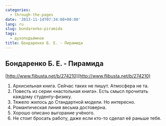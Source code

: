 ```yaml
---
categories:
  - through-the-pages
date: '2013-11-14T07:34:00+00:00'
lang: ru
slug: bondarenko-piramida
tags:
  - духоподъёмное
title: Бондаренко Б. Е. - Пирамида
---
```





## Бондаренко Б. Е. - Пирамида

[http://www.flibusta.net/b/274210](http://www.flibusta.net/b/274210)  

1.  Архисильная книга. Сейчас таких не пишут. Атмосфера не та.
2.  Повесть из серии «настольная книга». Есть смысл прочитать каждому студенту-физику.
3.  Тяжело жилось до Стандартной модели. Но интересно.
4.  Романтическая линия весьма достоверна.
5.  Хорошо описано выгорание учёного.
6.  Не стоит бросать работу, даже если кто-то сделал её раньше тебя.
